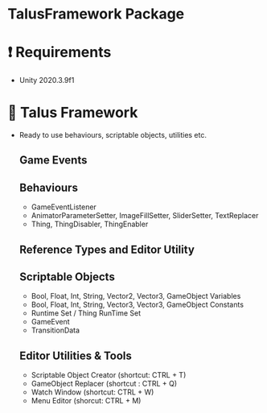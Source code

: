 # TalusFramework Package

# :exclamation: Requirements 
- Unity 2020.3.9f1 

# :hammer: Talus Framework

- Ready to use behaviours, scriptable objects, utilities etc.

  ## Game Events
  
  ## Behaviours
  - GameEventListener
  - AnimatorParameterSetter, ImageFillSetter, SliderSetter, TextReplacer
  - Thing, ThingDisabler, ThingEnabler

  ## Reference Types and Editor Utility
  
  ## Scriptable Objects
  - Bool, Float, Int, String, Vector2, Vector3, GameObject Variables
  - Bool, Float, Int, String, Vector3, Vector3, GameObject Constants
  - Runtime Set / Thing RunTime Set
  - GameEvent
  - TransitionData
  
  ## Editor Utilities & Tools
  - Scriptable Object Creator (shortcut: CTRL + T)
  - GameObject Replacer (shortcut : CTRL + Q) 
  - Watch Window (shortcut: CTRL + W)
  - Menu Editor (shorcut: CTRL + M)
